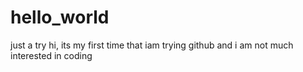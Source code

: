 # hello_world
just a try
hi, its my first time that iam trying github and i am not much interested in coding

